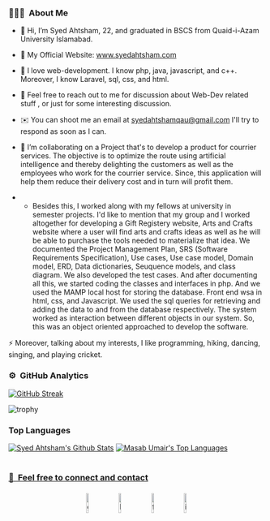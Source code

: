 ### 👨🏻‍💻 &nbsp;About Me


- 👋 Hi, I’m Syed Ahtsham, 22, and graduated in BSCS from Quaid-i-Azam University Islamabad.
- 🔗 My Official Website: www.syedahtsham.com
- 👀 I love web-development. I know php, java, javascript, and c++. Moreover, I know Laravel, sql, css, and html.
- 💬 Feel free to reach out to me for discussion about Web-Dev related stuff , or just for some interesting discussion.
- ✉️ You can shoot me an email at syedahtshamqau@gmail.com I'll try to respond as soon as I can.

- 💞️ I’m collaborating on a Project that's to develop a product for courrier services. The objective is to optimize the route using artificial intelligence and thereby delighting the customers as well as the employees who work for the courrier service. Since, this application will help them reduce their delivery cost and in turn will profit them.
- + Besides this, I worked along with my fellows at university in semester projects. I'd like to mention that my group and I worked altogether for developing a Gift Registery website, Arts and Crafts website where a user will find arts and crafts ideas as well as he will be able to purchase the tools needed to materialize that idea. 
We documented the Project Management Plan, SRS (Software Requirements Specification), Use cases, Use case model, Domain model, ERD, Data dictionaries, Seuquence models, and class diagram. We also developed the test cases. And after documenting all this, we started coding the classes and interfaces in php. And we used the MAMP local host
for storing the database. Front end wsa in html, css, and Javascript. We used the sql queries for retrieving and adding the data to and from the database respectively. The system worked as interaction between different objects in our system. So, this was an object oriented approached to develop the software.

⚡ Moreover, talking about my interests, I like programming, hiking, dancing, singing, and playing cricket.


### ⚙️ &nbsp;GitHub Analytics
[![GitHub Streak](http://github-readme-streak-stats.herokuapp.com?user=SyedAhtsham&theme=dark&hide_border=true&date_format=M%20j%5B%2C%20Y%5D)](https://git.io/streak-stats)

![trophy](https://github-profile-trophy.vercel.app/?username=SyedAhtsham&title=Commit,Stars,Repositories,PullRequest,Followers&theme=darkhub)

### Top Languages
<a href="https://github.com/SyedAhtsham/github-readme-stats"><img alt="Syed Ahtsham's Github Stats" src="https://github-readme-stats.vercel.app/api?username=SyedAhtsham&show_icons=true&count_private=true&theme=react&hide_border=true&bg_color=0D1117" /></a>
<a href="https://github.com/SyedAhtsham/github-readme-stats"><img alt="Masab Umair's Top Languages" src="https://github-readme-stats.vercel.app/api/top-langs/?username=SyedAhtsham&langs_count=8&count_private=true&layout=compact&theme=react&hide_border=true&bg_color=0D1117" /></a>
<br/>
<br/>
<a href="https://github.com/SyedAhtsham/github-readme-activity-graph">
	
### 🤝 &nbsp;Feel free to connect and contact

<p style='text-align:center'>
	<a href="https://github.com/SyedAhtsham"><img alt="github" width="10%" style="padding:5px" src="https://img.icons8.com/clouds/100/000000/github.png"/></a>
	<a href="https://www.linkedin.com/in/syedahtsham/"><img alt="linkedin" width="10%" style="padding:5px" src="https://img.icons8.com/clouds/100/000000/linkedin.png"/></a>
	<a href="https://web.facebook.com/SyedahtAliShah512/"><img alt="facebook" width="10%" style="padding:5px" src="https://img.icons8.com/clouds/100/000000/facebook-new.png"/></a>
	<a href="https://www.instagram.com/twelver._/"><img alt="instagram" width="10%" style="padding:5px" src="https://img.icons8.com/clouds/100/000000/instagram.png"/></a>
	
</p>

